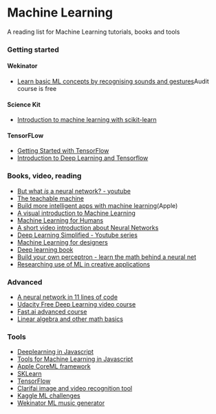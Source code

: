 # Machine Learning

A reading list for Machine Learning tutorials, books and tools

### Getting started

#### Wekinator

- [Learn basic ML concepts by recognising sounds and gestures](https://www.kadenze.com/courses/machine-learning-for-musicians-and-artists-v)Audit course is free

#### Science Kit

- [Introduction to machine learning with scikit-learn](http://scikit-learn.org/stable/tutorial/basic/tutorial.html#machine-learning-the-problem-setting)

#### TensorFLow

- [Getting Started with TensorFlow](https://www.tensorflow.org/get_started/get_started)
- [Introduction to Deep Learning and Tensorflow](https://pythonprogramming.net/tensorflow-introduction-machine-learning-tutorial/)

### Books, video, reading

- [But what *is* a neural network? - youtube](http://www.youtube.com/playlist?list=PLZHQObOWTQDNU6R1_67000Dx_ZCJB-3pi)
- [The teachable machine](https://teachablemachine.withgoogle.com)
- [Build more intelligent apps with machine learning](https://developer.apple.com/machine-learning/)(Apple)
- [A visual introduction to Machine Learning](http://www.r2d3.us/visual-intro-to-machine-learning-part-1/)
- [Machine Learning for Humans](https://medium.com/machine-learning-for-humans/why-machine-learning-matters-6164faf1df12)
- [A short video introduction about Neural Networks](https://dev.to/thepracticaldev/introduction-to-neural-networks)
- [Deep Learning Simplified - Youtube series](https://www.youtube.com/playlist?list=PLjJh1vlSEYgvGod9wWiydumYl8hOXixNu)
- [Machine Learning for designers](http://www.oreilly.com/design/free/machine-learning-for-designers.csp)
- [Deep learning book](http://www.deeplearningbook.org)
- [Build your own perceptron - learn the math behind a neural net](https://medium.com/@ismailghallou/build-your-perceptron-neural-net-from-scratch-e12b7be9d1ef)
- [Researching use of ML in creative applications](http://blog.otoro.net)

### Advanced

- [A neural network in 11 lines of code](http://iamtrask.github.io/2015/07/12/basic-python-network/)
- [Udacity Free Deep Learning video course](https://www.udacity.com/course/deep-learning--ud730)
- [Fast.ai advanced course](http://www.fast.ai)
- [Linear algebra and other math basics](http://www.mathscoop.com/calculus/derivatives/derivative-by-definition.php)

### Tools

- [Deeplearning in Javascript](https://deeplearnjs.org)
- [Tools for Machine Learning in Javascript](https://github.com/laoqiren/mlhelper)
- [Apple CoreML framework](https://developer.apple.com/documentation/coreml)
- [SKLearn](http://scikit-learn.org/stable/)
- [TensorFlow](https://www.tensorflow.org)
- [Clarifai image and video recognition tool](https://clarifai.com/developer/)
- [Kaggle ML challenges](https://www.kaggle.com)
- [Wekinator ML music generator](http://www.wekinator.org)
